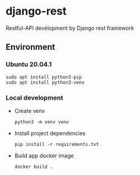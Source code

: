 # django-rest
Restful-API development by Django rest framework

## Environment

### Ubuntu 20.04.1

```
sudo apt install python3-pip
sudo apt install python3-venv
```

### Local development

- Create venv
    ```
    python3 -m venv venv
    ```

- Install project dependencies
    ```
    pip install -r requirements.txt
    ```

- Build app docker image
    ```
    docker build .
    ```
